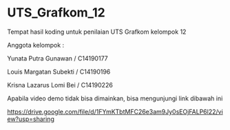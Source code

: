 # UTS_Grafkom_12
Tempat hasil koding untuk penilaian UTS Grafkom kelompok 12

Anggota kelompok : 

Yunata Putra Gunawan      /     C14190177

Louis Margatan Subekti    /     C14190196

Krisna Lazarus Lomi Bei   /     C14190226


Apabila video demo tidak bisa dimainkan, bisa mengunjungi link dibawah ini

https://drive.google.com/file/d/1FYmKTbtMFC26e3am9Jy0sEOjFALP6l22/view?usp=sharing
